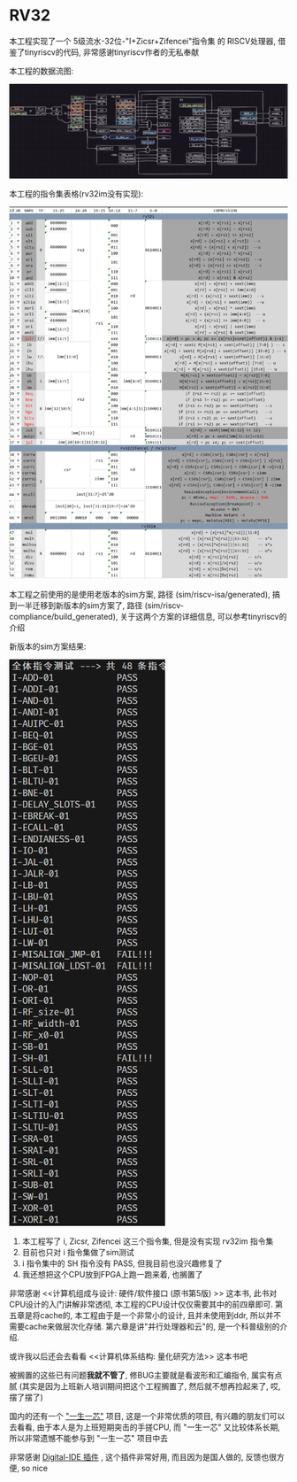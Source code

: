 # RV32

本工程实现了一个 5级流水-32位-"I+Zicsr+Zifencei"指令集 的 RISCV处理器, 借鉴了tinyriscv的代码, 非常感谢tinyriscv作者的无私奉献

本工程的数据流图:

![Alt text](img/%E6%9C%AC%E5%B7%A5%E7%A8%8B%E7%9A%84CPU%E6%9E%B6%E6%9E%84.png)

本工程的指令集表格(rv32im没有实现):

![Alt text](img/%E6%8C%87%E4%BB%A4%E9%9B%86%E8%A1%A8%E6%A0%BC.png)

本工程之前使用的是使用老版本的sim方案, 路径 (sim/riscv-isa/generated), 搞到一半迁移到新版本的sim方案了, 路径 (sim/riscv-compliance/build_generated), 关于这两个方案的详细信息, 可以参考tinyriscv的介绍

新版本的sim方案结果:

![Alt text](img/v2%E7%89%88%E6%9C%AC%E7%9A%84%E6%8C%87%E4%BB%A4%E9%9B%86%E6%B5%8B%E8%AF%95.png)

1. 本工程写了 i, Zicsr, Zifencei 这三个指令集, 但是没有实现 rv32im 指令集
2. 目前也只对 i 指令集做了sim测试
3. i 指令集中的 SH 指令没有 PASS, 但我目前也没兴趣修复了
4. 我还想把这个CPU放到FPGA上跑一跑来着, 也搁置了

非常感谢 <<计算机组成与设计: 硬件/软件接口 (原书第5版) >> 这本书, 此书对CPU设计的入门讲解非常透彻, 本工程的CPU设计仅仅需要其中的前四章即可. 第五章是将cache的, 本工程由于是一个非常小的设计, 且并未使用到ddr, 所以并不需要cache来做层次化存储. 第六章是讲"并行处理器和云"的, 是一个科普级别的介绍.

或许我以后还会去看看 <<计算机体系结构: 量化研究方法>> 这本书吧

被搁置的这些已有问题**我就不管了**, 修BUG主要就是看波形和汇编指令, 属实有点腻 (其实是因为上班新人培训期间把这个工程搁置了, 然后就不想再捡起来了, 哎, 摆了摆了)

国内的还有一个 ["一生一芯"](https://ysyx.oscc.cc/docs/2306/#%E5%AD%A6%E4%B9%A0%E7%9B%AE%E6%A0%87) 项目, 这是一个非常优质的项目, 有兴趣的朋友们可以去看看, 由于本人是为上班短期突击的手搓CPU, 而 "一生一芯" 又比较体系长期, 所以非常遗憾不能参与到 "一生一芯" 项目中去

非常感谢 [Digital-IDE 插件](https://digital-eda.github.io/DIDE-doc-Cn/#/?id=digital-ide-version-030) , 这个插件非常好用, 而且因为是国人做的, 反馈也很方便, so nice
